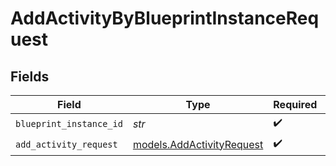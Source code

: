 # AddActivityByBlueprintInstanceRequest


## Fields

| Field                                                        | Type                                                         | Required                                                     | Description                                                  |
| ------------------------------------------------------------ | ------------------------------------------------------------ | ------------------------------------------------------------ | ------------------------------------------------------------ |
| `blueprint_instance_id`                                      | *str*                                                        | :heavy_check_mark:                                           | N/A                                                          |
| `add_activity_request`                                       | [models.AddActivityRequest](../models/addactivityrequest.md) | :heavy_check_mark:                                           | N/A                                                          |